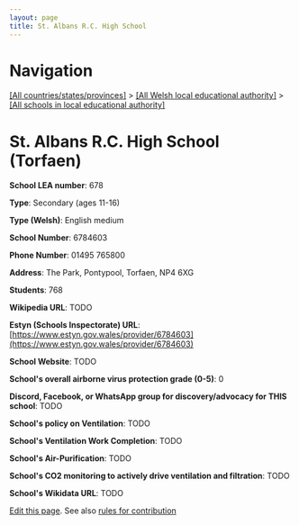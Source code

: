 ```yaml
---
layout: page
title: St. Albans R.C. High School
---
```

# Navigation

[[All countries/states/provinces]](../../..) > [[All Welsh local educational authority]](../..) > [[All schools in local educational authority]](..)

# St. Albans R.C. High School (Torfaen)

**School LEA number**: 678

**Type**: Secondary (ages 11-16)

**Type (Welsh)**: English medium

**School Number**: 6784603

**Phone Number**: 01495 765800

**Address**: The Park, Pontypool, Torfaen, NP4 6XG

**Students**: 768

**Wikipedia URL**: TODO

**Estyn (Schools Inspectorate) URL**: [https://www.estyn.gov.wales/provider/6784603](https://www.estyn.gov.wales/provider/6784603)

**School Website**: TODO

**School's overall airborne virus protection grade (0-5)**: 0

**Discord, Facebook, or WhatsApp group for discovery/advocacy for THIS school**: TODO

**School's policy on Ventilation**: TODO

**School's Ventilation Work Completion**: TODO

**School's Air-Purification**: TODO

**School's CO2 monitoring to actively drive ventilation and filtration**: TODO

**School's Wikidata URL**: TODO




[Edit this page](https://github.com/VentilationProject/Wales/edit/prif/./Torfaen/St._Albans_R.C._High_School.md). See also [rules for contribution](../../../contribution-rules/)